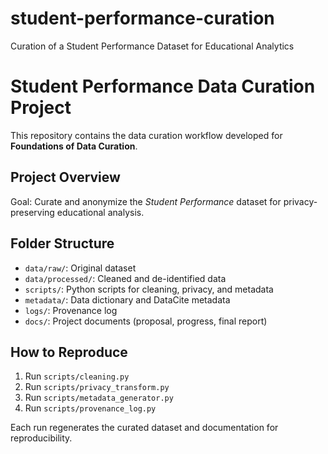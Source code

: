# student-performance-curation
Curation of a Student Performance Dataset for Educational Analytics
# Student Performance Data Curation Project

This repository contains the data curation workflow developed for **Foundations of Data Curation**.

## Project Overview
Goal: Curate and anonymize the *Student Performance* dataset for privacy-preserving educational analysis.

## Folder Structure
- `data/raw/`: Original dataset
- `data/processed/`: Cleaned and de-identified data
- `scripts/`: Python scripts for cleaning, privacy, and metadata
- `metadata/`: Data dictionary and DataCite metadata
- `logs/`: Provenance log
- `docs/`: Project documents (proposal, progress, final report)

## How to Reproduce
1. Run `scripts/cleaning.py`
2. Run `scripts/privacy_transform.py`
3. Run `scripts/metadata_generator.py`
4. Run `scripts/provenance_log.py`

Each run regenerates the curated dataset and documentation for reproducibility.
